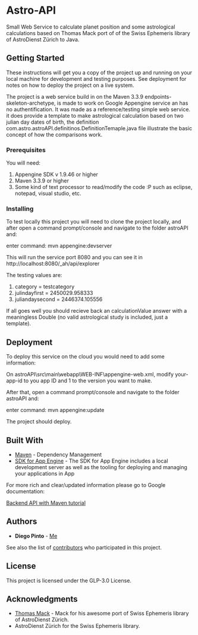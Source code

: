 # Astro-API

Small Web Service to calculate planet position and some astrological calculations based on Thomas Mack port of of the Swiss Ephemeris library of AstroDienst Zürich to Java.

## Getting Started

These instructions will get you a copy of the project up and running on your local machine for development and testing purposes. See deployment for notes on how to deploy the project on a live system.

The project is a web service build in on the Maven 3.3.9 endpoints-skeleton-archetype, is made to work on Google Appengine service an has no authentification. It was made as a reference/testing simple web service. it does provide a template to make astrological calculation based on two julian day dates of birth, the definition com.astro.astroAPI.definitinos.DefinitionTemaple.java file illustrate the basic concept of how the comparisons work.

### Prerequisites

You will need:

1. Appengine SDK v 1.9.46 or higher
2. Maven 3.3.9 or higher
3. Some kind of text processor to read/modify the code :P such as eclipse, notepad, visual studio, etc.

### Installing

To test locally this project you will need to clone the project locally, and after open a command prompt/console and navigate to the folder astroAPI and:

enter command: mvn appengine:devserver

This will run the service port 8080 and you can see it in http://localhost:8080/_ah/api/explorer

The testing values are:

1. category =        testcategory
2. julindayfirst =   2450029.958333
3. juliandaysecond = 2446374.105556

If all goes well you should recieve back an calculationValue answer with a meaningless Double (no valid astrological study is included, just a template).

## Deployment

To deploy this service on the cloud you would need to add some information:

On astroAPI\src\main\webapp\WEB-INF\appengine-web.xml, modify <application>your-app-id</application> to you app ID and <version>1</version> to the version you want to make.

After that, open a command prompt/console and navigate to the folder astroAPI and:

enter command: mvn appengine:update

The project should deploy.

## Built With

* [Maven](https://maven.apache.org/) - Dependency Management
* [SDK for App Engine](https://cloud.google.com/appengine/downloads) - The SDK for App Engine includes a local development server as well as the tooling for deploying and managing your applications in App 

For more rich and clear/updated information please go to Google documentation:

[Backend API with Maven tutorial](https://cloud.google.com/appengine/docs/java/endpoints/helloendpoints-java-maven)

## Authors

* **Diego Pinto** - [Me](https://github.com/diegopintog)

See also the list of [contributors](https://github.com/your/project/contributors) who participated in this project.

## License

This project is licensed under the GLP-3.0 License.

## Acknowledgments

* [Thomas Mack](http://www.th-mack.de/international/download/) - Mack for his awesome port of Swiss Ephemeris library of AstroDienst Zürich.
* AstroDienst Zürich for the Swiss Ephemeris library.
